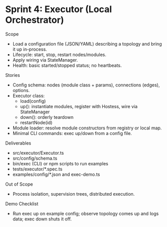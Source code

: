 # Sprint 4: Executor (Local Orchestrator)

Scope
- Load a configuration file (JSON/YAML) describing a topology and bring it up in-process.
- Lifecycle: start, stop, restart nodes/modules.
- Apply wiring via StateManager.
- Health: basic started/stopped status; no heartbeats.

Stories
- Config schema: nodes (module class + params), connections (edges), options.
- Executor class:
  - load(config)
  - up(): instantiate modules, register with Hostess, wire via StateManager
  - down(): orderly teardown
  - restartNode(id)
- Module loader: resolve module constructors from registry or local map.
- Minimal CLI commands: exec up/down from a config file.

Deliverables
- src/executor/Executor.ts
- src/config/schema.ts
- bin/exec (CLI) or npm scripts to run examples
- tests/executor/*.spec.ts
- examples/config/*.json and exec-demo.ts

Out of Scope
- Process isolation, supervision trees, distributed execution.

Demo Checklist
- Run exec up on example config; observe topology comes up and logs data; exec down shuts it off.
